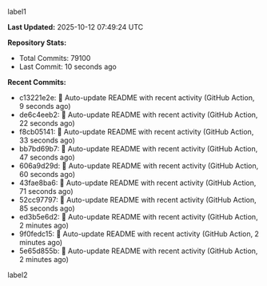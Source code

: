 
label1 
<!-- ACTIVITY_START -->
**Last Updated:** 2025-10-12 07:49:24 UTC

**Repository Stats:**
- Total Commits: 79100
- Last Commit: 10 seconds ago

**Recent Commits:**
- c13221e2e: 🤖 Auto-update README with recent activity (GitHub Action, 9 seconds ago)
- de6c4eeb2: 🤖 Auto-update README with recent activity (GitHub Action, 22 seconds ago)
- f8cb05141: 🤖 Auto-update README with recent activity (GitHub Action, 33 seconds ago)
- bb7bd69b7: 🤖 Auto-update README with recent activity (GitHub Action, 47 seconds ago)
- 606a9d29d: 🤖 Auto-update README with recent activity (GitHub Action, 60 seconds ago)
- 43fae8ba6: 🤖 Auto-update README with recent activity (GitHub Action, 71 seconds ago)
- 52cc97797: 🤖 Auto-update README with recent activity (GitHub Action, 85 seconds ago)
- ed3b5e6d2: 🤖 Auto-update README with recent activity (GitHub Action, 2 minutes ago)
- 9f0fedc15: 🤖 Auto-update README with recent activity (GitHub Action, 2 minutes ago)
- 5e65d855b: 🤖 Auto-update README with recent activity (GitHub Action, 2 minutes ago)
<!-- ACTIVITY_END -->

label2
